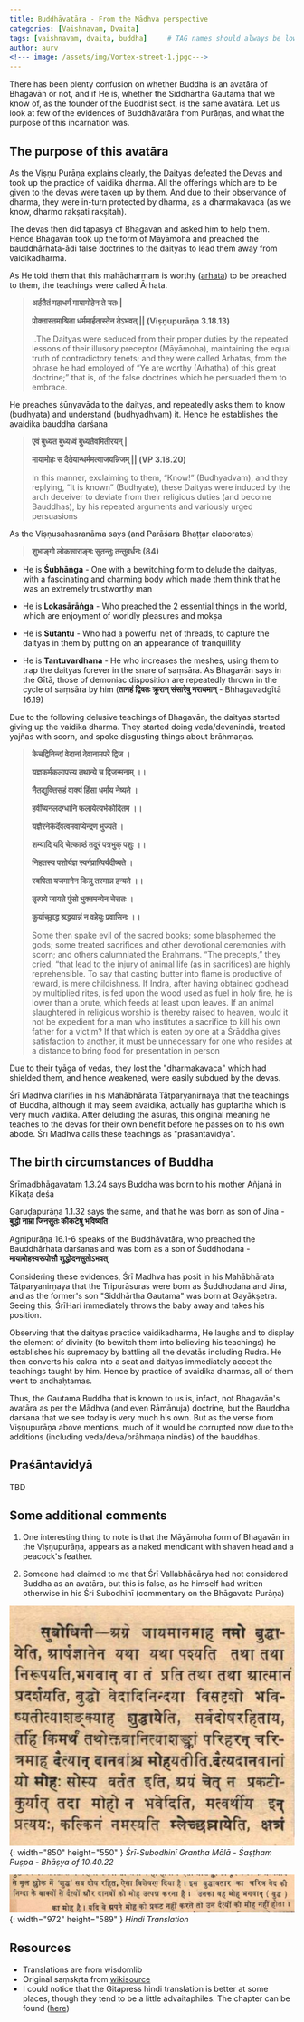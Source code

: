 ```yaml
---
title: Buddhāvatāra - From the Mādhva perspective
categories: [Vaishnavam, Dvaita]
tags: [vaishnavam, dvaita, buddha]     # TAG names should always be lowercase
author: aurv
<!--- image: /assets/img/Vortex-street-1.jpgc--->
---
```


There has been plenty confusion on whether Buddha is an avatāra of Bhagavān or not, and if He is, whether the Siddhārtha Gautama that we know of, as the founder of the Buddhist sect, is the same avatāra. Let us look at few of the evidences of Buddhāvatāra from Purāṇas, and what the purpose of this incarnation was.

## The purpose of this avatāra

As the Viṣṇu Purāṇa explains clearly, the Daityas defeated the Devas and took up the practice of vaidika dharma. All the offerings which are to be given to the devas were taken up by them. And due to their observance of dharma, they were in-turn protected by dharma, as a dharmakavaca (as we know, dharmo rakṣati rakṣitaḥ).

The devas then did tapasyā of Bhagavān and asked him to help them. Hence Bhagavān took up the form of Māyāmoha and preached the bauddhārhata-ādi false doctrines to the daityas to lead them away from vaidikadharma.

As He told them that this mahādharmam is worthy (<a target="_blank" href="https://www.learnsanskrit.cc/translate?search=arhata&dir=se">arhata</a>) to be preached to them, the teachings were called Ārhata.

> **अर्हतैतं महाधर्मं मायामोहेन ते यतः \|**
>
> **प्रोक्तास्तमाश्रिता धर्ममार्हतास्तेन तेऽभवत् \|\| (Viṣṇupurāṇa 3.18.13)**
>
> ..The Daityas were seduced from their proper duties by the repeated lessons of their illusory preceptor (Māyāmoha), maintaining the equal truth of contradictory tenets; and they were called Arhatas, from the phrase he had employed of “Ye are worthy (Arhatha) of this great doctrine;” that is, of the false doctrines which he persuaded them to embrace.

He preaches śūnyavāda to the daityas, and repeatedly asks them to know (budhyata) and understand (budhyadhvam) it. Hence he establishes the avaidika bauddha darśana

> **एवं बुध्यत बुध्यध्वं बुध्यतैवमितीरयन् \|**
>
> **मायामोहः स दैतेयान्धर्ममत्याजयन्निजम् \|\| (VP 3.18.20)**
>
> In this manner, exclaiming to them, “Know!” (Budhyadvam), and they replying, “It is known” (Budhyate), these Daityas were induced by the arch deceiver to deviate from their religious duties (and become Bauddhas), by his repeated arguments and variously urged persuasions

As the Viṣṇusahasranāma says (and Parāśara Bhaṭṭar elaborates)

> **शुभाङ्गो लोकसाराङ्गः सुतन्तुः तन्तुवर्धनः (84)**

- He is **Śubhāṅga** - One with a bewitching form to delude the daityas, with a fascinating and charming body which made them think that he was an extremely trustworthy man

- He is **Lokasārāṅga** - Who preached the 2 essential things in the world, which are enjoyment of worldly pleasures and mokṣa

- He is **Sutantu** - Who had a powerful net of threads, to capture the daityas in them by putting on an appearance of tranquillity

- He is **Tantuvardhana** - He who increases the meshes, using them to trap the daityas forever in the snare of saṃsāra. As Bhagavān says in the Gītā, those of demoniac disposition are repeatedly thrown in the cycle of saṃsāra by him (**तानहं द्विषतः क्रूरान् संसारेषु नराधमान्** - Bhhagavadgītā 16.19)

Due to the following delusive teachings of Bhagavān, the daityas started giving up the vaidika dharma. They started doing veda/devanindā, treated yajñas with scorn, and spoke disgusting things about brāhmaṇas.

> **केचद्विनिन्दां वेदानां देवानामपरे द्विज ।**
>
> **यज्ञकर्मकलापस्य तथान्ये च द्विजन्मनाम् ।।**
>
> **नैतद्युक्तिसहं वाक्यं हिंसा धर्माय नेष्यते ।**
>
> **हवींष्यनलदग्धानि फलायेत्यर्भकोदितम ।।**
>
> **यज्ञैरनेकैर्देवत्वमवाप्येन्द्रण भुज्यते ।**
>
> **शम्यादि यदि चेत्काष्ठं तदूरं पत्रभुक् पशुः ।।**
>
> **निहतस्य पशोर्यज्ञ स्वर्गप्रात्पिर्यदीष्यते ।**
>
> **स्वपिता यजमानेन किन्नु तस्मान्न हन्यते ।।**
>
> **तृत्पये जायते पुंसो भुक्तमन्येन चेत्ततः ।**
>
> **कुर्याच्छ्राद्ध श्रद्धयान्नं न वहेयुः प्रवासिनः ।।**
>
> Some then spake evil of the sacred books; some blasphemed the gods; some treated sacrifices and other devotional ceremonies with scorn; and others calumniated the Brahmans. “The precepts,” they cried, “that lead to the injury of animal life (as in sacrifices) are highly reprehensible. To say that casting butter into flame is productive of reward, is mere childishness. If Indra, after having obtained godhead by multiplied rites, is fed upon the wood used as fuel in holy fire, he is lower than a brute, which feeds at least upon leaves. If an animal slaughtered in religious worship is thereby raised to heaven, would it not be expedient for a man who institutes a sacrifice to kill his own father for a victim? If that which is eaten by one at a Śrāddha gives satisfaction to another, it must be unnecessary for one who resides at a distance to bring food for presentation in person

Due to their tyāga of vedas, they lost the "dharmakavaca" which had shielded them, and hence weakened, were easily subdued by the devas.

Śrī Madhva clarifies in his Mahābhārata Tātparyanirṇaya that the teachings of Buddha, although it may seem avaidika, actually has guptārtha which is very much vaidika. After deluding the asuras, this original meaning he teaches to the devas for their own benefit before he passes on to his own abode. Śrī Madhva calls these teachings as "praśāntavidyā".

## The birth circumstances of Buddha

Śrīmadbhāgavatam 1.3.24 says Buddha was born to his mother Añjanā in Kīkaṭa deśa

Garuḍapurāṇa 1.1.32 says the same, and that he was born as son of Jina - **बुद्धो नाम्रा जिनसुतः कीकटेषु भविष्यति**

Agnipurāṇa 16.1-6 speaks of the Buddhāvatāra, who preached the Bauddhārhata darśanas and was born as a son of Śuddhodana - **मायामोहस्वरूपोसौ शुद्धोदनसुतोऽभवत्**

Considering these evidences, Śrī Madhva has posit in his Mahābhārata Tātparyanirṇaya that the Tripurāsuras were born as Śuddhodana and Jina, and as the former's son "Siddhārtha Gautama" was born at Gayākṣetra. Seeing this, ŚrīHari immediately throws the baby away and takes his position.

Observing that the daityas practice vaidikadharma, He laughs and to display the element of divinity (to bewitch them into believing his teachings) he establishes his supremacy by battling all the devatās including Rudra. He then converts his cakra into a seat and daityas immediately accept the teachings taught by him. Hence by practice of avaidika dharmas, all of them went to andhaḥtamas.

Thus, the Gautama Buddha that is known to us is, infact, not Bhagavān's avatāra as per the Mādhva (and even Rāmānuja) doctrine, but the Bauddha darśana that we see today is very much his own. But as the verse from Viṣṇupurāṇa above mentions, much of it would be corrupted now due to the additions (including veda/deva/brāhmaṇa nindās) of the bauddhas.

## Praśāntavidyā

<div id="pravid" style="position: absolute; left: -9999px;">Placeholder</div>

TBD

## Some additional comments

1. One interesting thing to note is that the Māyāmoha form of Bhagavān in the Viṣṇupurāṇa, appears as a naked mendicant with shaven head and a peacock's feather.

2. Someone had claimed to me that Śrī Vallabhācārya had not considered Buddha as an avatāra, but this is false, as he himself had written otherwise in his Śri Subodhinī (commentary on the Bhāgavata Purāṇa)

![Desktop View](/assets/img/posts/subodhini_sanskrit.jpg){: width="850" height="550" }
_Śrī-Subodhinī Grantha Mālā - Śaṣṭham Puṣpa -  Bhāṣya of 10.40.22_

![Desktop View](/assets/img/posts/subodhini_hindi.jpg){: width="972" height="589" }
_Hindi Translation_


## Resources

- Translations are from wisdomlib
- Original saṃskṛta from <a target="_blank" href="https://sa.wikisource.org/wiki/%E0%A4%B5%E0%A4%BF%E0%A4%B7%E0%A5%8D%E0%A4%A3%E0%A5%81%E0%A4%AA%E0%A5%81%E0%A4%B0%E0%A4%BE%E0%A4%A3%E0%A4%AE%E0%A5%8D/%E0%A4%A4%E0%A5%83%E0%A4%A4%E0%A5%80%E0%A4%AF%E0%A4%BE%E0%A4%82%E0%A4%B6%E0%A4%83/%E0%A4%85%E0%A4%A7%E0%A5%8D%E0%A4%AF%E0%A4%BE%E0%A4%AF%E0%A4%83_%E0%A5%A7%E0%A5%AE">wikisource</a>
- I could notice that the Gitapress hindi translation is better at some places, though they tend to be a little advaitaphiles. The chapter can be found (<a target="_blank" href="https://archive.org/details/vishnu-puran-illustrated-with-hindi-translations-gita-press-gorakhpur/page/n235/mode/2up">here</a>)

